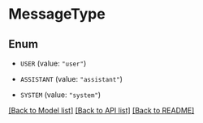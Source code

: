 # MessageType

## Enum


* `USER` (value: `"user"`)

* `ASSISTANT` (value: `"assistant"`)

* `SYSTEM` (value: `"system"`)


[[Back to Model list]](../README.md#documentation-for-models) [[Back to API list]](../README.md#documentation-for-api-endpoints) [[Back to README]](../README.md)


